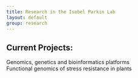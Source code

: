 ```yaml
---
title: Research in the Isobel Parkin Lab
layout: default
group: research
---
```



## Current Projects:
Genomics, genetics and bioinformatics platforms <br>
Functional genomics of stress resistance in plants




<!-- ## Research in the Zunder lab is focused on discovering the mechanisms that control stem cell fate.


<!--### Our research takes advantage of the close parallels between *in vitro* stem cell differentiation and *in vivo* development. Our *in vitro* experiments can provide insight into stem cell behavior during normal development and disease, and our *in vivo* experiments can provide insight into the derivation of clinically relevant cell types for regenerative therapy.


<!-- <br><br>
<img class="img-responsive center-block" src="/static/img/research/In Vivo In Vitro Parallels.png" alt="In Vivo/In Vitro Parallels">


<!--<br><br>
 -->
